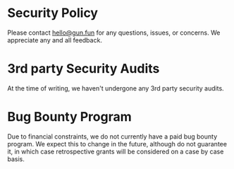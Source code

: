 # Security Policy

Please contact hello@gun.fun for any questions, issues, or concerns. We appreciate any and all feedback.

# 3rd party Security Audits
At the time of writing, we haven't undergone any 3rd party security audits.

# Bug Bounty Program
Due to financial constraints, we do not currently have a paid bug bounty program. We expect this to change in the future, although do not guarantee it, in which case retrospective grants will be considered on a case by case basis.
